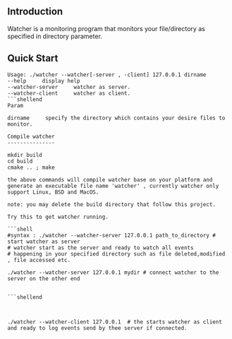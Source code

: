 Introduction
---------------
 Watcher is a monitoring program that monitors your file/directory as specified in directory parameter.

Quick Start
---------------
```shell
Usage: ./watcher --watcher[-server , -client] 127.0.0.1 dirname
--help     display help
--watcher-server     watcher as server.
--watcher-client     watcher as client.
```shellend
Param

dirname		specify the directory which contains your desire files to monitor.

Compile watcher
---------------

mkdir build
cd build
cmake .. ; make 

the above commands will compile watcher base on your platform and generate an executable file name 'watcher' , currently watcher only support Linux, BSD and MacOS.

note: you may delete the build directory that follow this project.

Try this to get watcher running.

```shell
#syntax : ./watcher --watcher-server 127.0.0.1 path_to_directory # start watcher as server
# watcher start as the server and ready to watch all events
# happening in your specified directory such as file deleted,modified , file accessed etc.

./watcher --watcher-server 127.0.0.1 mydir # connect watcher to the server on the other end


```shellend



./watcher --watcher-client 127.0.0.1  # the starts watcher as client and ready to log events send by thee server if connected.


